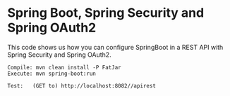 # Spring Boot, Spring Security and Spring OAuth2 

This code shows us how you can configure SpringBoot in a REST API with Spring Security and Spring OAuth2.

	Compile: mvn clean install -P FatJar
	Execute: mvn spring-boot:run
	
	Test:	(GET to) http://localhost:8082//apirest